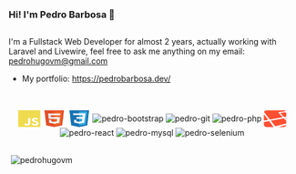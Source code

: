 ### Hi! I'm Pedro Barbosa 👋

##
I'm a Fullstack Web Developer for almost 2 years, actually working with Laravel and Livewire, feel free to ask me anything on my email: pedrohugovm@gmail.com
- My portfolio: https://pedrobarbosa.dev/
 
##
 
  <div style="display: inline_block" align="center"><br>
  <img align="center" alt="pedro-js" height="30" width="40" src="https://raw.githubusercontent.com/devicons/devicon/master/icons/javascript/javascript-plain.svg">
  <img align="center" alt="pedro-HTML" height="30" width="40" src="https://raw.githubusercontent.com/devicons/devicon/master/icons/html5/html5-original.svg">
  <img align="center" alt="pedro-CSS" height="30" width="40" src="https://raw.githubusercontent.com/devicons/devicon/master/icons/css3/css3-original.svg">
  <img align="center" alt="pedro-bootstrap" height="30" width="40" src="https://cdn.jsdelivr.net/gh/devicons/devicon/icons/bootstrap/bootstrap-original.svg">
  <img align="center" alt="pedro-git" height="30" width="40" src="https://cdn.jsdelivr.net/gh/devicons/devicon/icons/git/git-original.svg"> 
  <img align="center" alt="pedro-php" height="30" width="40" src="https://cdn.jsdelivr.net/gh/devicons/devicon/icons/php/php-original.svg"> 
  <img align="center" alt="pedro-Laravel" height="30" width="40" src="https://raw.githubusercontent.com/devicons/devicon/master/icons/laravel/laravel-plain.svg">
  <img align="center" alt="pedro-react" height="30" width="40" src="https://cdn.jsdelivr.net/gh/devicons/devicon/icons/react/react-original.svg"> 
  <img align="center" alt="pedro-mysql" height="30" width="40" src="https://cdn.jsdelivr.net/gh/devicons/devicon/icons/mysql/mysql-original.svg">
  <img align="center" alt="pedro-selenium" height="30" width="40" src="https://raw.githubusercontent.com/detain/svg-logos/780f25886640cef088af994181646db2f6b1a3f8/svg/selenium-logo.svg"/>
</div>
  
  ##
  <p>&nbsp;<img align="center" src="https://github-readme-stats.vercel.app/api?username=pedrohugovm&show_icons=true&locale=en" alt="pedrohugovm" /></p>
  
